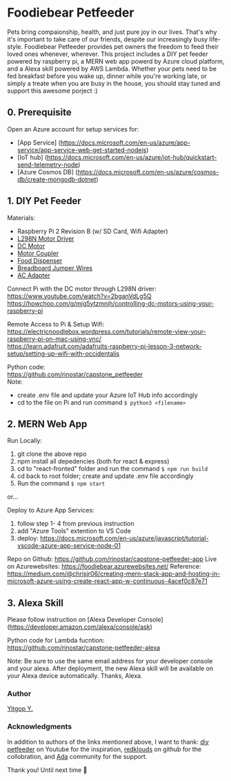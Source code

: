 # Foodiebear Petfeeder
Pets bring compaionship, health, and just pure joy in our lives. That's why it's important to take care of our friends, despite our increasingly busy life-style. Foodiebear Petfeeder provides pet owners the freedom to feed their loved ones whenever, wherever. This project includes a DIY pet feeder powered by raspberry pi, a MERN web app powerd by Azure cloud platform, and a Alexa skill powered by AWS Lambda. Whether your pets need to be fed breakfast before you wake up, dinner while you're working late, or simply a treate when you are busy in the house, you should stay tuned and support this awesome porject :) 

## 0. Prerequisite
Open an Azure account for setup services for:
* [App Service] (https://docs.microsoft.com/en-us/azure/app-service/app-service-web-get-started-nodejs)
* [IoT hub] (https://docs.microsoft.com/en-us/azure/iot-hub/quickstart-send-telemetry-node)
* [Azure Cosmos DB] (https://docs.microsoft.com/en-us/azure/cosmos-db/create-mongodb-dotnet)

## 1. DIY Pet Feeder
Materials:
* Raspberry Pi 2 Revision B (w/ SD Card, Wifi Adapter)
* [L298N Motor Driver](https://www.amazon.com/Controller-H-Bridge-Stepper-Mega2560-Duemilanove/dp/B01BWLICV4/ref=sr_1_2_sspa?keywords=kuman+l298n+driver&qid=1579745184&sr=8-2-spons&psc=1&spLa=ZW5jcnlwdGVkUXVhbGlmaWVyPUE0Qk9EOTZKMVpTTkImZW5jcnlwdGVkSWQ9QTAzOTUyNzQyQlFGNTlMTkk5NzdFJmVuY3J5cHRlZEFkSWQ9QTA2MjkzNzI5TkpKSUpHNTVBUTEmd2lkZ2V0TmFtZT1zcF9hdGYmYWN0aW9uPWNsaWNrUmVkaXJlY3QmZG9Ob3RMb2dDbGljaz10cnVl)
* [DC Motor](https://www.amazon.com/gp/product/B00B1KXV3Q/ref=as_li_qf_asin_il_tl?ie=UTF8&tag=diypetfeeder-20&creative=9325&linkCode=as2&creativeASIN=B00B1KXV3Q&linkId=756daa6a2c6ccf261b6fed7343b18aa8)
* [Motor Coupler](https://www.amazon.com/a15102700ux1222-Aluminium-Coupling-Connector-Aluminum/dp/B019DCWGUW)
* [Food Dispenser](https://www.amazon.com/gp/product/B000NW5RRG/ref=as_li_qf_asin_il_tl?ie=UTF8&tag=diypetfeeder-20&creative=9325&linkCode=as2&creativeASIN=B000NW5RRG&linkId=7a9d90a3d771dbb2afa7379dab8f39fe)
* [Breadboard Jumper Wires](https://www.amazon.com/MCIGICM-Breadboard-Jumper-Wires-Female/dp/B07PLZC26F/ref=sr_1_5?keywords=mcigicm+breadboard+jumper+wires&qid=1579745144&sr=8-5)
* [AC Adapter](https://www.amazon.com/100-240V-Transformers-Switching-Applications-Connectors/dp/B077PW5JC3)

Connect Pi with the DC motor through L298N driver:
<br />https://www.youtube.com/watch?v=2bganVdLg5Q
<br />https://howchoo.com/g/mjg5ytzmnjh/controlling-dc-motors-using-your-raspberry-pi

Remote Access to Pi & Setup Wifi:
<br />https://electricnoodlebox.wordpress.com/tutorials/remote-view-your-raspberry-pi-on-mac-using-vnc/
<br />https://learn.adafruit.com/adafruits-raspberry-pi-lesson-3-network-setup/setting-up-wifi-with-occidentalis

Python code:
<br />https://github.com/rinostar/capstone_petfeeder
<br />Note:
* create .env file and update your Azure IoT Hub info accordingly
* cd to the file on Pi and run command `$ python3 <filename>`

## 2. MERN Web App
Run Locally:
1. git clone the above repo
2. npm install all depedencies (both for react & express)
3. cd to "react-fronted" folder and run the command `$ npm run build`
4. cd back to root folder; create and update .env file accordingly
5. Run the command `$ npm start`

or...

Deploy to Azure App Services:
1. follow step 1- 4 from previous instruction
2. add "Azure Tools" extention to VS Code
3. deploy: https://docs.microsoft.com/en-us/azure/javascript/tutorial-vscode-azure-app-service-node-01

Repo on Github: https://github.com/rinostar/capstone-petfeeder-app
Live on Azurewebsites: https://foodiebear.azurewebsites.net/
Reference: https://medium.com/@chrisjr06/creating-mern-stack-app-and-hosting-in-microsoft-azure-using-create-react-app-w-continuous-4acef0c87e71

## 3. Alexa Skill
Please follow instruction on [Alexa Developer Console] (https://developer.amazon.com/alexa/console/ask)

Python code for Lambda fucntion:
<br />https://github.com/rinostar/capstone-petfeeder-alexa

Note: Be sure to use the same email address for your developer console and your alexa. After deployment, the new Alexa skill will be available on your Alexa device automatically. Thanks, Alexa.

### Author
[Yitgop Y.](https://www.linkedin.com/in/yitgopyyhxox/)

### Acknowledgments
In addition to authors of the links mentioned above, I want to thank: 
[diy petfeeder](https://www.youtube.com/channel/UCnDOhfA1Y8OODhTrmgLJAcg) on Youtube for the inspiration, [redklouds](https://github.com/redklouds) on github for the collobration, and [Ada](https://adadevelopersacademy.org/) community for the support.

Thank you! Until next time 🌟
